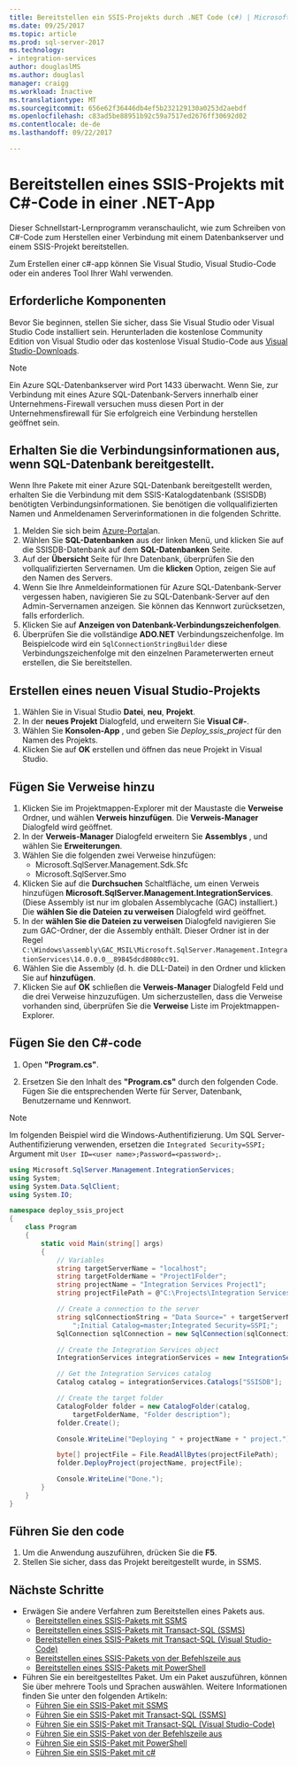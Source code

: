 ```yaml
---
title: Bereitstellen ein SSIS-Projekts durch .NET Code (c#) | Microsoft Docs
ms.date: 09/25/2017
ms.topic: article
ms.prod: sql-server-2017
ms.technology:
- integration-services
author: douglaslMS
ms.author: douglasl
manager: craigg
ms.workload: Inactive
ms.translationtype: MT
ms.sourcegitcommit: 656e62f36446db4ef5b232129130a0253d2aebdf
ms.openlocfilehash: c83ad5be88951b92c59a7517ed2676ff30692d02
ms.contentlocale: de-de
ms.lasthandoff: 09/22/2017

---
```

# <a name="deploy-an-ssis-project-with-c-code-in-a-net-app"></a>Bereitstellen eines SSIS-Projekts mit C#-Code in einer .NET-App
Dieser Schnellstart-Lernprogramm veranschaulicht, wie zum Schreiben von C#-Code zum Herstellen einer Verbindung mit einem Datenbankserver und einem SSIS-Projekt bereitstellen.

Zum Erstellen einer c#-app können Sie Visual Studio, Visual Studio-Code oder ein anderes Tool Ihrer Wahl verwenden.

## <a name="prerequisites"></a>Erforderliche Komponenten

Bevor Sie beginnen, stellen Sie sicher, dass Sie Visual Studio oder Visual Studio Code installiert sein. Herunterladen die kostenlose Community Edition von Visual Studio oder das kostenlose Visual Studio-Code aus [Visual Studio-Downloads](https://www.visualstudio.com/downloads/).

> [!NOTE]
> Ein Azure SQL-Datenbankserver wird Port 1433 überwacht. Wenn Sie, zur Verbindung mit eines Azure SQL-Datenbank-Servers innerhalb einer Unternehmens-Firewall versuchen muss diesen Port in der Unternehmensfirewall für Sie erfolgreich eine Verbindung herstellen geöffnet sein.

## <a name="get-the-connection-info-if-deployed-to-sql-database"></a>Erhalten Sie die Verbindungsinformationen aus, wenn SQL-Datenbank bereitgestellt. 

Wenn Ihre Pakete mit einer Azure SQL-Datenbank bereitgestellt werden, erhalten Sie die Verbindung mit dem SSIS-Katalogdatenbank (SSISDB) benötigten Verbindungsinformationen. Sie benötigen die vollqualifizierten Namen und Anmeldenamen Serverinformationen in die folgenden Schritte.

1. Melden Sie sich beim [Azure-Portal](https://portal.azure.com/)an.
2. Wählen Sie **SQL-Datenbanken** aus der linken Menü, und klicken Sie auf die SSISDB-Datenbank auf dem **SQL-Datenbanken** Seite. 
3. Auf der **Übersicht** Seite für Ihre Datenbank, überprüfen Sie den vollqualifizierten Servernamen. Um die **klicken** Option, zeigen Sie auf den Namen des Servers. 
4. Wenn Sie Ihre Anmeldeinformationen für Azure SQL-Datenbank-Server vergessen haben, navigieren Sie zu SQL-Datenbank-Server auf den Admin-Servernamen anzeigen. Sie können das Kennwort zurücksetzen, falls erforderlich.
5. Klicken Sie auf **Anzeigen von Datenbank-Verbindungszeichenfolgen**.
6. Überprüfen Sie die vollständige **ADO.NET** Verbindungszeichenfolge. Im Beispielcode wird ein `SqlConnectionStringBuilder` diese Verbindungszeichenfolge mit den einzelnen Parameterwerten erneut erstellen, die Sie bereitstellen.

## <a name="create-a-new-visual-studio-project"></a>Erstellen eines neuen Visual Studio-Projekts

1. Wählen Sie in Visual Studio **Datei**, **neu**, **Projekt**. 
2. In der **neues Projekt** Dialogfeld, und erweitern Sie **Visual C#-**.
3. Wählen Sie **Konsolen-App** , und geben Sie *Deploy_ssis_project* für den Namen des Projekts.
4. Klicken Sie auf **OK** erstellen und öffnen das neue Projekt in Visual Studio.

## <a name="add-references"></a>Fügen Sie Verweise hinzu
1. Klicken Sie im Projektmappen-Explorer mit der Maustaste die **Verweise** Ordner, und wählen **Verweis hinzufügen**. Die **Verweis-Manager** Dialogfeld wird geöffnet.
2. In der **Verweis-Manager** Dialogfeld erweitern Sie **Assemblys** , und wählen Sie **Erweiterungen**.
3. Wählen Sie die folgenden zwei Verweise hinzufügen:
    -   Microsoft.SqlServer.Management.Sdk.Sfc
    -   Microsoft.SqlServer.Smo
4. Klicken Sie auf die **Durchsuchen** Schaltfläche, um einen Verweis hinzufügen **Microsoft.SqlServer.Management.IntegrationServices**. (Diese Assembly ist nur im globalen Assemblycache (GAC) installiert.) Die **wählen Sie die Dateien zu verweisen** Dialogfeld wird geöffnet.
5. In der **wählen Sie die Dateien zu verweisen** Dialogfeld navigieren Sie zum GAC-Ordner, der die Assembly enthält. Dieser Ordner ist in der Regel `C:\Windows\assembly\GAC_MSIL\Microsoft.SqlServer.Management.IntegrationServices\14.0.0.0__89845dcd8080cc91`.
6. Wählen Sie die Assembly (d. h. die DLL-Datei) in den Ordner und klicken Sie auf **hinzufügen**.
7. Klicken Sie auf **OK** schließen die **Verweis-Manager** Dialogfeld Feld und die drei Verweise hinzuzufügen. Um sicherzustellen, dass die Verweise vorhanden sind, überprüfen Sie die **Verweise** Liste im Projektmappen-Explorer.

## <a name="add-the-c-code"></a>Fügen Sie den C#-code 
1. Open **"Program.cs"**.

2. Ersetzen Sie den Inhalt des **"Program.cs"** durch den folgenden Code. Fügen Sie die entsprechenden Werte für Server, Datenbank, Benutzername und Kennwort.

> [!NOTE]
> Im folgenden Beispiel wird die Windows-Authentifizierung. Um SQL Server-Authentifizierung verwenden, ersetzen die `Integrated Security=SSPI;` Argument mit `User ID=<user name>;Password=<password>;`.

```csharp
using Microsoft.SqlServer.Management.IntegrationServices;
using System;
using System.Data.SqlClient;
using System.IO;

namespace deploy_ssis_project
{
    class Program
    {
        static void Main(string[] args)
        {
            // Variables
            string targetServerName = "localhost";
            string targetFolderName = "Project1Folder";
            string projectName = "Integration Services Project1";
            string projectFilePath = @"C:\Projects\Integration Services Project1\Integration Services Project1\bin\Development\Integration Services Project1.ispac";

            // Create a connection to the server
            string sqlConnectionString = "Data Source=" + targetServerName +
                ";Initial Catalog=master;Integrated Security=SSPI;";
            SqlConnection sqlConnection = new SqlConnection(sqlConnectionString);

            // Create the Integration Services object
            IntegrationServices integrationServices = new IntegrationServices(sqlConnection);

            // Get the Integration Services catalog
            Catalog catalog = integrationServices.Catalogs["SSISDB"];

            // Create the target folder
            CatalogFolder folder = new CatalogFolder(catalog,
                targetFolderName, "Folder description");
            folder.Create();

            Console.WriteLine("Deploying " + projectName + " project.");

            byte[] projectFile = File.ReadAllBytes(projectFilePath);
            folder.DeployProject(projectName, projectFile);

            Console.WriteLine("Done.");
        }
    }
}
```

## <a name="run-the-code"></a>Führen Sie den code

1. Um die Anwendung auszuführen, drücken Sie die **F5**.
2. Stellen Sie sicher, dass das Projekt bereitgestellt wurde, in SSMS.

## <a name="next-steps"></a>Nächste Schritte
- Erwägen Sie andere Verfahren zum Bereitstellen eines Pakets aus.
    - [Bereitstellen eines SSIS-Pakets mit SSMS](./ssis-quickstart-deploy-ssms.md)
    - [Bereitstellen eines SSIS-Pakets mit Transact-SQL (SSMS)](./ssis-quickstart-deploy-tsql-ssms.md)
    - [Bereitstellen eines SSIS-Pakets mit Transact-SQL (Visual Studio-Code)](ssis-quickstart-deploy-tsql-vscode.md)
    - [Bereitstellen eines SSIS-Pakets von der Befehlszeile aus](./ssis-quickstart-deploy-cmdline.md)
    - [Bereitstellen eines SSIS-Pakets mit PowerShell](ssis-quickstart-deploy-powershell.md)
- Führen Sie ein bereitgestelltes Paket. Um ein Paket auszuführen, können Sie über mehrere Tools und Sprachen auswählen. Weitere Informationen finden Sie unter den folgenden Artikeln:
    - [Führen Sie ein SSIS-Paket mit SSMS](./ssis-quickstart-run-ssms.md)
    - [Führen Sie ein SSIS-Paket mit Transact-SQL (SSMS)](./ssis-quickstart-run-tsql-ssms.md)
    - [Führen Sie ein SSIS-Paket mit Transact-SQL (Visual Studio-Code)](ssis-quickstart-run-tsql-vscode.md)
    - [Führen Sie ein SSIS-Paket von der Befehlszeile aus](./ssis-quickstart-run-cmdline.md)
    - [Führen Sie ein SSIS-Paket mit PowerShell](ssis-quickstart-run-powershell.md)
    - [Führen Sie ein SSIS-Paket mit c#](./ssis-quickstart-run-dotnet.md) 

